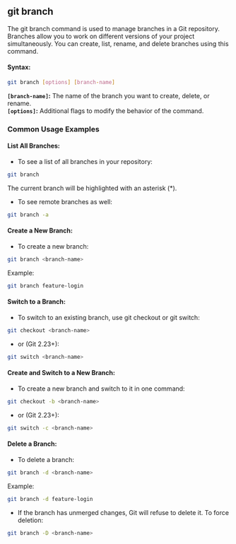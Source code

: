 ## git branch
The git branch command is used to manage branches in a Git repository. Branches allow you to work on different versions of your project simultaneously. You can create, list, rename, and delete branches using this command.
#### Syntax:
```bash
git branch [options] [branch-name]
```
**`[branch-name]`:** The name of the branch you want to create, delete, or rename.  
**`[options]`:** Additional flags to modify the behavior of the command.
### Common Usage Examples
#### List All Branches:
- To see a list of all branches in your repository:
```bash
git branch
```
The current branch will be highlighted with an asterisk (*).
- To see remote branches as well:
```bash
git branch -a
```
#### Create a New Branch:
- To create a new branch:
```bash
git branch <branch-name>
```
Example:
```bash
git branch feature-login
```
#### Switch to a Branch:
- To switch to an existing branch, use git checkout or git switch:
``` bash
git checkout <branch-name>
```
- or (Git 2.23+):
```bash
git switch <branch-name>
```
#### Create and Switch to a New Branch:
- To create a new branch and switch to it in one command:
```bash
git checkout -b <branch-name>
```
- or (Git 2.23+):
```bash
git switch -c <branch-name>
```
#### Delete a Branch:
- To delete a branch:
```bash
git branch -d <branch-name>
```
Example:
```bash
git branch -d feature-login
```
- If the branch has unmerged changes, Git will refuse to delete it. To force deletion:
```bash
git branch -D <branch-name>
```
